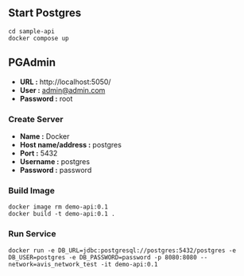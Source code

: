 ## Start Postgres
```
cd sample-api
docker compose up
```
## PGAdmin
* **URL :** http://localhost:5050/
* **User :** admin@admin.com
* **Password :** root

### Create Server
* **Name :** Docker
* **Host name/address :** postgres
* **Port :** 5432
* **Username :** postgres
* **Password :** password

### Build Image
```
docker image rm demo-api:0.1
docker build -t demo-api:0.1 .
```

### Run Service
```
docker run -e DB_URL=jdbc:postgresql://postgres:5432/postgres -e DB_USER=postgres -e DB_PASSWORD=password -p 8080:8080 --network=avis_network_test -it demo-api:0.1
```

